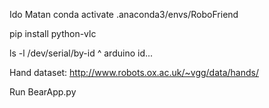 
Ido Matan
 conda activate .anaconda3/envs/RoboFriend


pip install python-vlc 

ls -l /dev/serial/by-id
^ arduino id...

Hand dataset:
http://www.robots.ox.ac.uk/~vgg/data/hands/



Run BearApp.py